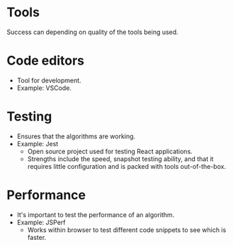 # Tools

Success can depending on quality of the tools being used.

# Code editors
- Tool for development.
- Example: VSCode.

# Testing
- Ensures that the algorithms are working.
- Example: Jest
    - Open source project used for testing React applications.
    - Strengths include the speed, snapshot testing ability, and that it requires little configuration and is packed with tools out-of-the-box.

# Performance
- It's important to test the performance of an algorithm. 
- Example: JSPerf
    - Works within browser to test different code snippets to see which is faster.




